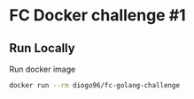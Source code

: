 # FC Docker challenge #1

## Run Locally

Run docker image

```bash
docker run --rm diogo96/fc-golang-challenge
```

